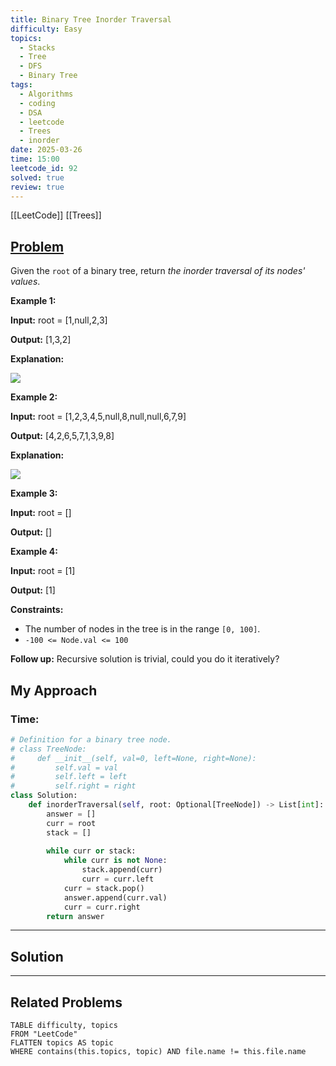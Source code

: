 ```yaml
---
title: Binary Tree Inorder Traversal
difficulty: Easy
topics:
  - Stacks
  - Tree
  - DFS
  - Binary Tree
tags:
  - Algorithms
  - coding
  - DSA
  - leetcode
  - Trees
  - inorder
date: 2025-03-26
time: 15:00
leetcode_id: 92
solved: true
review: true
---
```

[[LeetCode]]
[[Trees]]
## [Problem](https://leetcode.com/problems/binary-tree-inorder-traversal/)
Given the `root` of a binary tree, return _the inorder traversal of its nodes' values_.

**Example 1:**

**Input:** root = [1,null,2,3]

**Output:** [1,3,2]

**Explanation:**

![](https://assets.leetcode.com/uploads/2024/08/29/screenshot-2024-08-29-202743.png)

**Example 2:**

**Input:** root = [1,2,3,4,5,null,8,null,null,6,7,9]

**Output:** [4,2,6,5,7,1,3,9,8]

**Explanation:**

![](https://assets.leetcode.com/uploads/2024/08/29/tree_2.png)

**Example 3:**

**Input:** root = []

**Output:** []

**Example 4:**

**Input:** root = [1]

**Output:** [1]

**Constraints:**

- The number of nodes in the tree is in the range `[0, 100]`.
- `-100 <= Node.val <= 100`

**Follow up:** Recursive solution is trivial, could you do it iteratively?


## My Approach
### Time: 
```python
# Definition for a binary tree node.
# class TreeNode:
#     def __init__(self, val=0, left=None, right=None):
#         self.val = val
#         self.left = left
#         self.right = right
class Solution:
    def inorderTraversal(self, root: Optional[TreeNode]) -> List[int]:
        answer = []
        curr = root
        stack = []
  
        while curr or stack:
            while curr is not None:
                stack.append(curr)
                curr = curr.left
            curr = stack.pop()
            answer.append(curr.val)
            curr = curr.right
        return answer
```




---
## Solution




---
## Related Problems
```dataview
TABLE difficulty, topics
FROM "LeetCode"
FLATTEN topics AS topic
WHERE contains(this.topics, topic) AND file.name != this.file.name
```